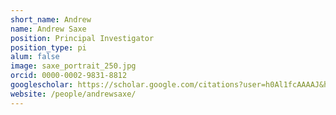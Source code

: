 ```yaml
---
short_name: Andrew
name: Andrew Saxe
position: Principal Investigator
position_type: pi
alum: false
image: saxe_portrait_250.jpg
orcid: 0000-0002-9831-8812
googlescholar: https://scholar.google.com/citations?user=h0Al1fcAAAAJ&hl=en
website: /people/andrewsaxe/
---
```


 